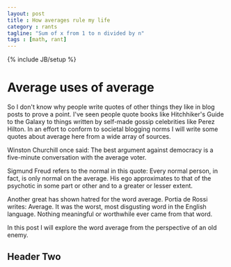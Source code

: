 ```yaml
---
layout: post
title : How averages rule my life
category : rants
tagline: "Sum of x from 1 to n divided by n"
tags : [math, rant]
---
```


{% include JB/setup %}

# Average uses of average


So I don't know why people write quotes of other things they like in blog posts to prove a point. I've seen people quote books like Hitchhiker's Guide to the Galaxy to things written by self-made gossip celebrities like Perez Hilton. In an effort to conform to societal blogging norms I will write some quotes about average here from a wide array of sources.

Winston Churchill once said:  The best argument against democracy is a five-minute conversation with the average voter.

Sigmund Freud refers to the normal in this quote:  Every normal person, in fact, is only normal on the average. His ego approximates to that of the psychotic in some part or other and to a greater or lesser extent.

Another great has shown hatred for the word average. Portia de Rossi writes: Average. It was the worst, most disgusting word in the English language. Nothing meaningful or worthwhile ever came from that word.

In this post I will explore the word average from the perspective of an old enemy.

## Header Two

